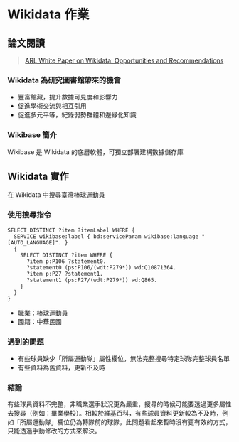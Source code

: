 # Wikidata 作業

## 論文閱讀

>[ARL White Paper on Wikidata: Opportunities and Recommendations](https://www.arl.org/wp-content/uploads/2019/04/2019.04.18-ARL-white-paper-on-Wikidata.pdf)

### Wikidata 為研究圖書館帶來的機會

- 豐富館藏，提升數據可見度和影響力
- 促進學術交流與相互引用
- 促進多元平等，紀錄弱勢群體和邊緣化知識

### Wikibase 簡介

Wikibase 是 Wikidata 的底層軟體，可獨立部署建構數據儲存庫

## Wikidata 實作
在 Wikidata 中搜尋臺灣棒球運動員

### 使用搜尋指令

```
SELECT DISTINCT ?item ?itemLabel WHERE {
  SERVICE wikibase:label { bd:serviceParam wikibase:language "[AUTO_LANGUAGE]". }
  {
    SELECT DISTINCT ?item WHERE {
      ?item p:P106 ?statement0.
      ?statement0 (ps:P106/(wdt:P279*)) wd:Q10871364.
      ?item p:P27 ?statement1.
      ?statement1 (ps:P27/(wdt:P279*)) wd:Q865.
    }
  }
}
```

- 職業：棒球運動員
- 國籍：中華民國

### 遇到的問題

- 有些球員缺少「所屬運動隊」屬性欄位，無法完整搜尋特定球隊完整球員名單
- 有些資料為舊資料，更新不及時

### 結論

有些球員資料不完整，非職業選手狀況更為嚴重，搜尋的時候可能要透過更多屬性去搜尋（例如：畢業學校）。相較於維基百科，有些球員資料更新較為不及時，例如「所屬運動隊」欄位仍為轉隊前的球隊，此問題看起來暫時沒有更有效的方式，只能透過手動修改的方式來解決。